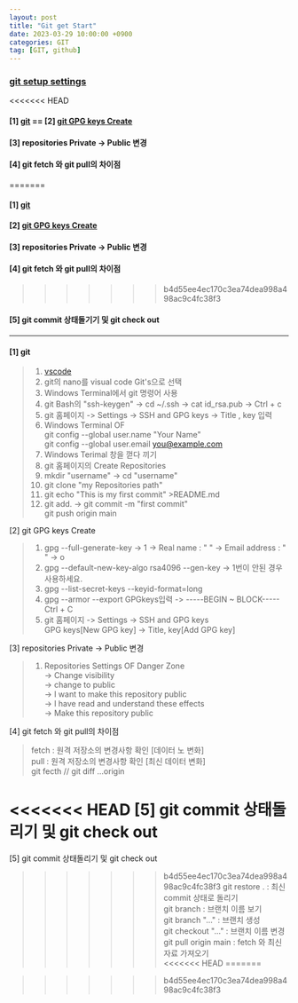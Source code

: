```yaml
---
layout: post
title: "Git get Start"
date: 2023-03-29 10:00:00 +0900
categories: GIT
tag: [GIT, github]
---
```

### [git setup settings](https://www.lainyzine.com/ko/article/how-to-set-git-repository-username-and-email/)

<<<<<<< HEAD
#### [1] [git](https://git-scm.com/downloads) ==  [2] [git GPG keys Create](https://docs.github.com/ko/authentication/managing-commit-signature-verification)<br>
#### [3] repositories Private -> Public 변경
#### [4] git fetch 와 git pull의 차이점
=======
#### [1] [git](https://git-scm.com/downloads)<br>
#### [2] [git GPG keys Create](https://docs.github.com/ko/authentication/managing-commit-signature-verification)<br>
#### [3] repositories Private -> Public 변경<br>
#### [4] git fetch 와 git pull의 차이점<br>
>>>>>>> b4d55ee4ec170c3ea74dea998a498ac9c4fc38f3
#### [5] git commit 상태돌기기 및 git check out
---

#### [1] git
> 1. [vscode](https://code.visualstudio.com/download)<br>
> 2. git의 nano를 visual code Git's으로 선택
> 3. Windows Terminal에서 git 명령어 사용
> 4. git Bash의 "ssh-keygen" -> cd ~/.ssh -> cat id_rsa.pub -> Ctrl + c
> 5. git 홈페이지 -> Settings -> SSH and GPG keys -> Title , key 입력
> 6. Windows Terminal OF <br>
git config --global user.name "Your Name"<br>
git config --global user.email you@example.com <br>
> 7. Windows Terimal 창을 껃다 끼기
> 8. git 홈페이지의 Create Repositories
> 9. mkdir "username" -> cd "username"
> 10. git clone "my Repositories path"
> 11. git echo "This is my first commit" >README.md
> 12. git add. -> git commit -m "first commit" <br> git push origin main 

[2] git GPG keys Create
> 1. gpg --full-generate-key -> 1 -> Real name : " " -> Email address : " " -> o
> 2. gpg --default-new-key-algo rsa4096 --gen-key -> 1번이 안된 경우 사용하세요.
> 3. gpg --list-secret-keys --keyid-format=long
> 4. gpg --armor --export GPGkeys입력 -> -----BEGIN ~ BLOCK----- Ctrl + C
> 5. git 홈페이지 -> Settings -> SSH and GPG keys <br> 
     GPG keys[New GPG key] -> Title, key[Add GPG key]

[3] repositories Private -> Public 변경
> 1. Repositories Settings OF Danger Zone<br> 
> -> Change visibility <br>
> -> change to public <br>
> -> I want to make this repository public <br>
> -> I have read and understand these effects <br>
> -> Make this repository public

 [4] git fetch 와 git pull의 차이점
 > fetch : 원격 저장소의 변경사항 확인 [데이터 노 변화]<br>
 > pull : 원격 저장소의 변경사항 확인 [최신 데이터 변화]<br>
 > git fecth // git diff ...origin

<<<<<<< HEAD
 [5] git commit 상태돌리기 및 git check out
=======
[5] git commit 상태돌리기 및 git check out
>>>>>>> b4d55ee4ec170c3ea74dea998a498ac9c4fc38f3
 > git restore . : 최신 commit 상태로 돌리기<br>
 > git branch : 브랜치 이름 보기<br>
 > git branch "..." : 브랜치 생성<br>
 > git checkout "..." : 브랜치 이름 변경 <br>
 > git pull origin main : fetch 와 최신자료 가져오기 <br>
<<<<<<< HEAD
=======

>>>>>>> b4d55ee4ec170c3ea74dea998a498ac9c4fc38f3
